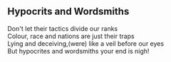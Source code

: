 ## Hypocrits and Wordsmiths

Don't let their tactics divide our ranks  
Colour, race and nations are just their traps  
Lying and deceiving,(were) like a veil before our eyes  
But hypocrites and wordsmiths your end is nigh!
